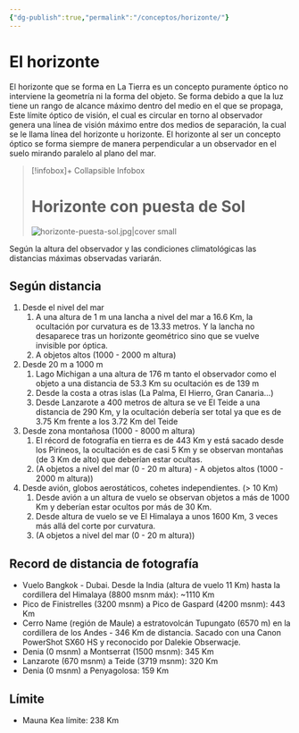 ```yaml
---
{"dg-publish":true,"permalink":"/conceptos/horizonte/"}
---
```



# El horizonte

El horizonte que se forma en La Tierra es un concepto puramente óptico no interviene la geometría ni la forma del objeto. Se forma debido a que la luz tiene un rango de alcance máximo dentro del medio en el que se propaga, Este límite óptico de visión, el cual es circular en torno al observador genera una línea de visión máximo entre dos medios de separación, la cual se le llama línea del horizonte u horizonte. El horizonte al ser un concepto óptico se forma siempre de manera perpendicular a un observador en el suelo mirando paralelo al plano del mar.

> [!infobox]+ Collapsible Infobox
> # Horizonte con puesta de Sol
> ![horizonte-puesta-sol.jpg|cover small](https://i.imgur.com/TEvoK23.jpeg)

Según la altura del observador y las condiciones climatológicas las distancias máximas observadas variarán.


## Según distancia
1. Desde el nivel del mar
	1. A una altura de 1 m una lancha a nivel del mar a 16.6 Km, la ocultación por curvatura es de 13.33 metros. Y la lancha no desaparece tras un horizonte geométrico sino que se vuelve invisible por óptica.
	2. A objetos altos (1000 - 2000 m altura)
2. Desde 20 m a 1000 m
	1. Lago Michigan a una altura de 176 m tanto el observador como el objeto a una distancia de 53.3 Km su ocultación es de 139 m
	2. Desde la costa a otras islas (La Palma, El Hierro, Gran Canaria...)
	3. Desde Lanzarote a 400 metros de altura se ve El Teide a una distancia de 290 Km, y la ocultación debería ser total ya que es de 3.75 Km frente a los 3.72 Km del Teide
3. Desde zona montañosa (1000 - 8000 m altura)
	1. El récord de fotografía en tierra es de 443 Km y está sacado desde los Pirineos, la ocultación es de casi 5 Km y se observan montañas (de 3 Km de alto) que deberían estar ocultas.
	2. (A objetos a nivel del mar (0 - 20 m altura) - A objetos altos (1000 - 2000 m altura))
4. Desde avión, globos aerostáticos, cohetes independientes. (> 10 Km)
	1. Desde avión a un altura de vuelo se observan objetos a más de 1000 Km y deberían estar ocultos por más de 30 Km.
	2. Desde altura de vuelo se ve El Himalaya a unos 1600 Km, 3 veces más allá del corte por curvatura.
	3. (A objetos a nivel del mar (0 - 20 m altura))

## Record de distancia de fotografía

- Vuelo Bangkok - Dubai. Desde la India (altura de vuelo 11 Km) hasta la cordillera del Himalaya (8800 msnm máx): ~1110 Km
- Pico de Finistrelles (3200 msnm) a Pico de Gaspard (4200 msnm): 443 Km
- Cerro Name (región de Maule) a estratovolcán Tupungato (6570 m) en la cordillera de los Andes - 346 Km de distancia. Sacado con una Canon PowerShot SX60 HS y reconocido por Dalekie Obserwacje.
- Denia (0 msnm) a Montserrat (1500 msnm): 345 Km
- Lanzarote (670 msnm) a Teide (3719 msnm): 320 Km
- Denia (0 msnm) a Penyagolosa: 159 Km

## Límite
- Mauna Kea límite: 238 Km
